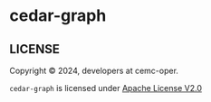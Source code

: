 # cedar-graph

## LICENSE

Copyright &copy; 2024, developers at cemc-oper.

`cedar-graph` is licensed under [Apache License V2.0](./LICENSE)
